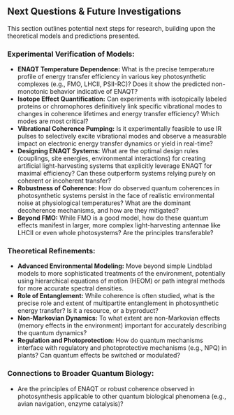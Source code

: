 ## Next Questions & Future Investigations

This section outlines potential next steps for research, building upon the theoretical models and predictions presented.

### Experimental Verification of Models:

*   **ENAQT Temperature Dependence:** What is the precise temperature profile of energy transfer efficiency in various key photosynthetic complexes (e.g., FMO, LHCII, PSII-RC)? Does it show the predicted non-monotonic behavior indicative of ENAQT?
*   **Isotope Effect Quantification:** Can experiments with isotopically labeled proteins or chromophores definitively link specific vibrational modes to changes in coherence lifetimes and energy transfer efficiency? Which modes are most critical?
*   **Vibrational Coherence Pumping:** Is it experimentally feasible to use IR pulses to selectively excite vibrational modes and observe a measurable impact on electronic energy transfer dynamics or yield in real-time?
*   **Designing ENAQT Systems:** What are the optimal design rules (couplings, site energies, environmental interactions) for creating artificial light-harvesting systems that explicitly leverage ENAQT for maximal efficiency? Can these outperform systems relying purely on coherent or incoherent transfer?
*   **Robustness of Coherence:** How do observed quantum coherences in photosynthetic systems persist in the face of realistic environmental noise at physiological temperatures? What are the dominant decoherence mechanisms, and how are they mitigated?
*   **Beyond FMO:** While FMO is a good model, how do these quantum effects manifest in larger, more complex light-harvesting antennae like LHCII or even whole photosystems? Are the principles transferable?

### Theoretical Refinements:

*   **Advanced Environmental Modeling:** Move beyond simple Lindblad models to more sophisticated treatments of the environment, potentially using hierarchical equations of motion (HEOM) or path integral methods for more accurate spectral densities.
*   **Role of Entanglement:** While coherence is often studied, what is the precise role and extent of multipartite entanglement in photosynthetic energy transfer? Is it a resource, or a byproduct?
*   **Non-Markovian Dynamics:** To what extent are non-Markovian effects (memory effects in the environment) important for accurately describing the quantum dynamics?
*   **Regulation and Photoprotection:** How do quantum mechanisms interface with regulatory and photoprotective mechanisms (e.g., NPQ) in plants? Can quantum effects be switched or modulated?

### Connections to Broader Quantum Biology:

*   Are the principles of ENAQT or robust coherence observed in photosynthesis applicable to other quantum biological phenomena (e.g., avian navigation, enzyme catalysis)?
